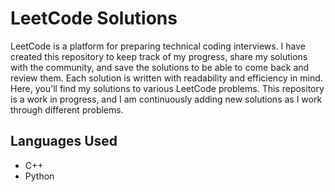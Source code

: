 # LeetCode Solutions

LeetCode is a platform for preparing technical coding interviews. I have created this repository to keep track of my progress, share my solutions with the community, and save the solutions to be able to come back and review them. Each solution is written with readability and efficiency in mind. <br />
Here, you'll find my solutions to various LeetCode problems. This repository is a work in progress, and I am continuously adding new solutions as I work through different problems.

## Languages Used

- C++
- Python
